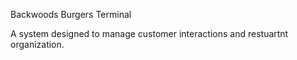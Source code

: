 Backwoods Burgers Terminal

A system designed to manage customer interactions and restuartnt organization.